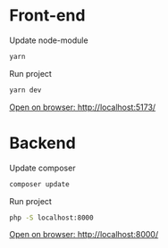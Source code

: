 # Front-end
Update node-module
```bash
yarn
```

Run project
```bash
yarn dev
```
[Open on browser: http://localhost:5173/](http://localhost:5173/)


# Backend
Update composer
```bash
composer update
```

Run project
```bash
php -S localhost:8000
```
[Open on browser: http://localhost:8000/](http://localhost:8000/)
